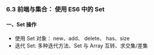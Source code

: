 ### 6.3 前端与集合： 使用 ES6 中的 Set

#### 一、Set 操作

- 使用 Set 对象： new、add、 delete、 has、size
- 迭代 Set: 多种迭代方法、Set 与 Array 互转、求交集/差集
